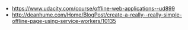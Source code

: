 - https://www.udacity.com/course/offline-web-applications--ud899
- http://deanhume.com/Home/BlogPost/create-a-really--really-simple-offline-page-using-service-workers/10135
